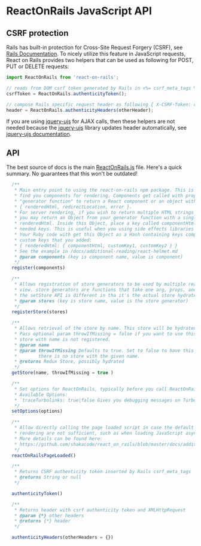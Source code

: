 # ReactOnRails JavaScript API
## CSRF protection

Rails has built-in protection for Cross-Site Request Forgery (CSRF), see [Rails Documentation](http://guides.rubyonrails.org/security.html#cross-site-request-forgery-csrf). To nicely utilize this feature in JavaScript requests, React on Rails provides two helpers that can be used as following for POST, PUT or DELETE requests:

```js
import ReactOnRails from 'react-on-rails';

// reads from DOM csrf token generated by Rails in <%= csrf_meta_tags %>
csrfToken = ReactOnRails.authenticityToken();

// compose Rails specific request header as following { X-CSRF-Token: csrfToken, X-Requested-With: XMLHttpRequest }
header = ReactOnRails.authenticityHeaders(otherHeader);
```

If you are using [jquery-ujs](https://github.com/rails/jquery-ujs) for AJAX calls, then these helpers are not needed because the [jquery-ujs](https://github.com/rails/jquery-ujs) library updates header automatically, see [jquery-ujs documentation](https://robots.thoughtbot.com/a-tour-of-rails-jquery-ujs#cross-site-request-forgery-protection).



## API

The best source of docs is the main [ReactOnRails.js](https://github.com/shakacode/react_on_rails/node_package/src/ReactOnRails.js) file. Here's a quick summary. No guarantees that this won't be outdated!

```js
  /**
   * Main entry point to using the react-on-rails npm package. This is how Rails will be able to
   * find you components for rendering. Components get called with props, or you may use a
   * "generator function" to return a React component or an object with the following shape:
   * { renderedHtml, redirectLocation, error }.
   * For server rendering, if you wish to return multiple HTML strings from a generator function,
   * you may return an Object from your generator function with a single top level property of
   * renderedHtml. Inside this Object, place a key called componentHtml, along with any other
   * needed keys. This is useful when you using side effects libraries like react helmet.
   * Your Ruby code with get this Object as a Hash containing keys componentHtml and any other
   * custom keys that you added:
   * { renderedHtml: { componentHtml, customKey1, customKey2 } }
   * See the example in /docs/additional-reading/react-helmet.md
   * @param components (key is component name, value is component)
   */
  register(components)

  /**
   * Allows registration of store generators to be used by multiple react components on one Rails
   * view. store generators are functions that take one arg, props, and return a store. Note that
   * the setStore API is different in tha it's the actual store hydrated with props.
   * @param stores (key is store name, value is the store generator)
   */
  registerStore(stores)

  /**
   * Allows retrieval of the store by name. This store will be hydrated by any Rails form props.
   * Pass optional param throwIfMissing = false if you want to use this call to get back null if the
   * store with name is not registered.
   * @param name
   * @param throwIfMissing Defaults to true. Set to false to have this call return undefined if
   *        there is no store with the given name.
   * @returns Redux Store, possibly hydrated
   */
  getStore(name, throwIfMissing = true )

  /**
   * Set options for ReactOnRails, typically before you call ReactOnRails.register
   * Available Options:
   * `traceTurbolinks: true|false Gives you debugging messages on Turbolinks events
   */
  setOptions(options)

  /**
   * Allow directly calling the page loaded script in case the default events that trigger react
   * rendering are not sufficient, such as when loading JavaScript asynchronously with TurboLinks:
   * More details can be found here:
   * https://github.com/shakacode/react_on_rails/blob/master/docs/additional-reading/turbolinks.md
   */
  reactOnRailsPageLoaded()

  /**
   * Returns CSRF authenticity token inserted by Rails csrf_meta_tags
   * @returns String or null
   */

  authenticityToken()

  /**
   * Returns header with csrf authenticity token and XMLHttpRequest
   * @param {*} other headers
   * @returns {*} header
   */

  authenticityHeaders(otherHeaders = {})
```

